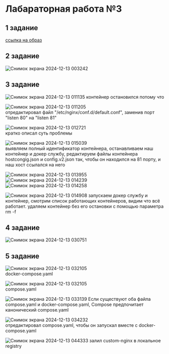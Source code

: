# Лабараторная работа №3
## 1 задание  
[ссылка на образ](https://hub.docker.com/r/acoola308/custom-nginx) 

## 2 задание   
![Снимок экрана 2024-12-13 003242](https://github.com/user-attachments/assets/c1c8b240-c52a-42e7-97e6-7155d7d79f60)

## 3 задание   
![Снимок экрана 2024-12-13 011135](https://github.com/user-attachments/assets/94f02d70-9256-4a25-9193-eeed5a96693d)
контейнер остановился потому что

![Снимок экрана 2024-12-13 011205](https://github.com/user-attachments/assets/e8db7c6d-fa07-4c2a-a5c2-4f49f7da95c1)  
отредактировал файл "/etc/nginx/conf.d/default.conf", заменив порт "listen 80" на "listen 81"

![Снимок экрана 2024-12-13 012721](https://github.com/user-attachments/assets/d63906a0-8368-4c9c-b011-23e3605c0ef2)  
кратко описал суть проблемы

![Снимок экрана 2024-12-13 015039](https://github.com/user-attachments/assets/bfe0e7d0-a97b-4731-8cbc-0ac7db349c89)  
выявляем полный идентификатор контейнера,  останавливаем наш контейнер и докер службу, редактируем файлы контейнера hostcongig.json и config.v2.json так, чтобы он находился на 81 порту, и наш хост ссылался на него

![Снимок экрана 2024-12-13 013955](https://github.com/user-attachments/assets/4be2ab58-aa5f-4b30-8dfa-b9c5eaab6c51)
![Снимок экрана 2024-12-13 014239](https://github.com/user-attachments/assets/cdcfaa3b-4850-4c0f-b20b-a955779c91ed)
![Снимок экрана 2024-12-13 014258](https://github.com/user-attachments/assets/df8e868c-ce80-4216-afa4-e467998c39fc)

![Снимок экрана 2024-12-13 014908](https://github.com/user-attachments/assets/9ae0de10-c5f0-4a77-adb3-ce47afe7a84f)
запускаем докер службу и контейнер, смотрим список работающих контейнеров, видим что всё работает. удаляем контейнер без его остановки с помощью параметра rm -f

## 4 задание  
![Снимок экрана 2024-12-13 030751](https://github.com/user-attachments/assets/c3f4ab41-a572-40c4-b762-4fbfa21e82e2)

## 5 задание  

![Снимок экрана 2024-12-13 032105](https://github.com/user-attachments/assets/e70af210-b98a-4d97-97b0-5591d70cdf10)  
docker-compose.yaml  

![Снимок экрана 2024-12-13 032105](https://github.com/user-attachments/assets/47403271-c342-4902-b344-4b81f5a2ffed)  
compose.yaml  

![Снимок экрана 2024-12-13 033139](https://github.com/user-attachments/assets/3d0b141e-8c6b-4aed-a42e-2f8696cd25bc)
Если существуют оба файла compose.yaml и docker-compose.yaml, Compose предпочитает канонический compose.yaml

![Снимок экрана 2024-12-13 034232](https://github.com/user-attachments/assets/2d6d3243-2eac-45db-8de7-f9160675310f)  
отредактировал compose.yaml, чтобы он запускал вместе с docker-compose.yaml

![Снимок экрана 2024-12-13 044333](https://github.com/user-attachments/assets/47bcbab5-3307-46f3-866a-27be2972cb86)
залил custom-nginx в локальное registry


